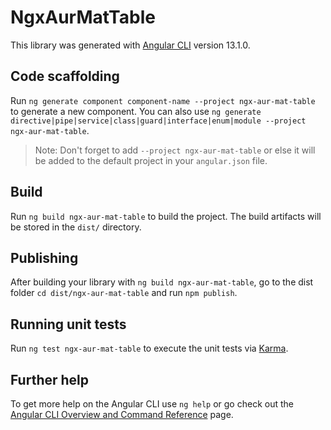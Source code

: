 # NgxAurMatTable

This library was generated with [Angular CLI](https://github.com/angular/angular-cli) version 13.1.0.

## Code scaffolding

Run `ng generate component component-name --project ngx-aur-mat-table` to generate a new component. You can also use `ng generate directive|pipe|service|class|guard|interface|enum|module --project ngx-aur-mat-table`.
> Note: Don't forget to add `--project ngx-aur-mat-table` or else it will be added to the default project in your `angular.json` file. 

## Build

Run `ng build ngx-aur-mat-table` to build the project. The build artifacts will be stored in the `dist/` directory.

## Publishing

After building your library with `ng build ngx-aur-mat-table`, go to the dist folder `cd dist/ngx-aur-mat-table` and run `npm publish`.

## Running unit tests

Run `ng test ngx-aur-mat-table` to execute the unit tests via [Karma](https://karma-runner.github.io).

## Further help

To get more help on the Angular CLI use `ng help` or go check out the [Angular CLI Overview and Command Reference](https://angular.io/cli) page.
